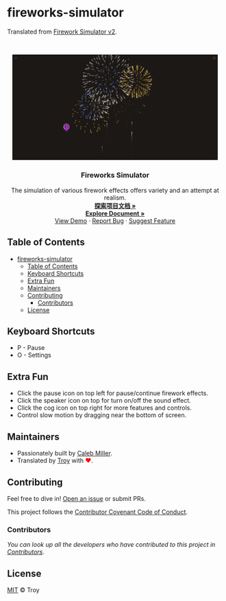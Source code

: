 # fireworks-simulator

Translated from [Firework Simulator v2](https://codepen.io/MillerTime/details/XgpNwb).

<br>

<p align="center">
    <img src="assets/image/demo.webp" alt="logo" width="480">
    <h3 align="center">Fireworks Simulator</h3>
    <p align="center">
        The simulation of various firework effects offers variety and an attempt at realism.
        <br>
        <a href="https://github.com/troyxun/fireworks-simulator/blob/main/README.md"><strong>探索项目文档 »</strong></a>
        <br>
        <a href="https://github.com/troyxun/fireworks-simulator/blob/main/README.en.md"><strong>Explore Document »</strong></a>
        <br>
        <a href="https://troyxun.github.io/fireworks-simulator">View Demo</a>
        ·
        <a href="https://github.com/troyxun/fireworks-simulator/issues">Report Bug</a>
        ·
        <a href="https://github.com/troyxun/fireworks-simulator/issues">Suggest Feature</a>
    </p>
</p>
 
## Table of Contents

- [fireworks-simulator](#fireworks-simulator)
  - [Table of Contents](#table-of-contents)
  - [Keyboard Shortcuts](#keyboard-shortcuts)
  - [Extra Fun](#extra-fun)
  - [Maintainers](#maintainers)
  - [Contributing](#contributing)
    - [Contributors](#contributors)
  - [License](#license)

## Keyboard Shortcuts

- P - Pause
- O - Settings

## Extra Fun

- Click the pause icon on top left for pause/continue firework effects.
- Click the speaker icon on top for turn on/off the sound effect.
- Click the cog icon on top right for more features and controls.
- Control slow motion by dragging near the bottom of screen.

## Maintainers

- Passionately built by [Caleb Miller](https://cmiller.tech).
- Translated by [Troy](https://github.com/troyxun) with <font color=red>♥</font>.

## Contributing

Feel free to dive in! [Open an issue](https://github.com/troyxun/fireworks-simulator/issues/new) or submit PRs.

This project follows the [Contributor Covenant Code of Conduct](https://www.contributor-covenant.org/version/2/1/code_of_conduct/).

### Contributors

*You can look up all the developers who have contributed to this project in [Contributors](https://github.com/troyxun/fireworks-simulator/graphs/contributors).*

## License

[MIT](https://github.com/troyxun/fireworks-simulator/blob/main/LICENSE) © Troy
